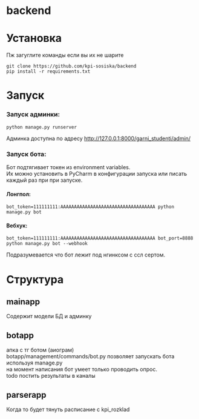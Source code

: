 # backend

# Установка

Пж загуглите команды если вы их не шарите

`git clone https://github.com/kpi-sosiska/backend`  
`pip install -r requirements.txt`


# Запуск

### Запуск админки:  
```python manage.py runserver```

Админка доступна по адресу http://127.0.0.1:8000/garni_studenti/admin/


### Запуск бота:

Бот подтягивает токен из environment variables.  
Их можно установить в PyCharm в конфигурации запуска или писать каждый раз при при запуске.

#### Лонгпол:
```bot_token=111111111:AAAAAAAAAAAAAAAAAAAAAAAAAAAAAAAAAAA python manage.py bot```

#### Вебхук:
```bot_token=111111111:AAAAAAAAAAAAAAAAAAAAAAAAAAAAAAAAAAA bot_port=8888 python manage.py bot --webhook```  

Подразумевается что бот лежит под нгинксом с ссл сертом.


# Структура

## mainapp
 Содержит модели БД и админку
 
## botapp
  апка с тг ботом (аиограм)  
  botapp/management/commands/bot.py позволяет запускать бота используя manage.py  
  на момент написания бот умеет только проводить опрос.  
  todo постить результаты в каналы
  
  
## parserapp
  Когда то будет тянуть расписание с kpi_rozklad
  